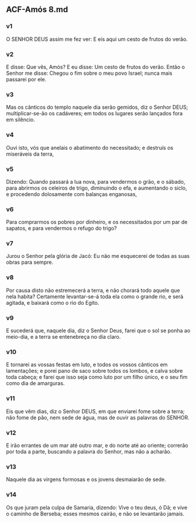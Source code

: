 ## ACF-Amós 8.md
### v1
 O SENHOR DEUS assim me fez ver: E eis aqui um cesto de frutos do verão.
### v2
 E disse: Que vês, Amós? E eu disse: Um cesto de frutos do verão. Então o Senhor me disse: Chegou o fim sobre o meu povo Israel; nunca mais passarei por ele.
### v3
 Mas os cânticos do templo naquele dia serão gemidos, diz o Senhor DEUS; multiplicar-se-ão os cadáveres; em todos os lugares serão lançados fora em silêncio.
### v4
 Ouvi isto, vós que anelais o abatimento do necessitado; e destruís os miseráveis da terra,
### v5
 Dizendo: Quando passará a lua nova, para vendermos o grão, e o sábado, para abrirmos os celeiros de trigo, diminuindo o efa, e aumentando o siclo, e procedendo dolosamente com balanças enganosas,
### v6
 Para comprarmos os pobres por dinheiro, e os necessitados por um par de sapatos, e para vendermos o refugo do trigo?
### v7
 Jurou o Senhor pela glória de Jacó: Eu não me esquecerei de todas as suas obras para sempre.
### v8
 Por causa disto não estremecerá a terra, e não chorará todo aquele que nela habita? Certamente levantar-se-á toda ela como o grande rio, e será agitada, e baixará como o rio do Egito.
### v9
 E sucederá que, naquele dia, diz o Senhor Deus, farei que o sol se ponha ao meio-dia, e a terra se entenebreça no dia claro.
### v10
 E tornarei as vossas festas em luto, e todos os vossos cânticos em lamentações; e porei pano de saco sobre todos os lombos, e calva sobre toda cabeça; e farei que isso seja como luto por um filho único, e o seu fim como dia de amarguras.
### v11
 Eis que vêm dias, diz o Senhor DEUS, em que enviarei fome sobre a terra; não fome de pão, nem sede de água, mas de ouvir as palavras do SENHOR.
### v12
 E irão errantes de um mar até outro mar, e do norte até ao oriente; correrão por toda a parte, buscando a palavra do Senhor, mas não a acharão.
### v13
 Naquele dia as virgens formosas e os jovens desmaiarão de sede.
### v14
 Os que juram pela culpa de Samaria, dizendo: Vive o teu deus, ó Dã; e vive o caminho de Berseba; esses mesmos cairão, e não se levantarão jamais.
